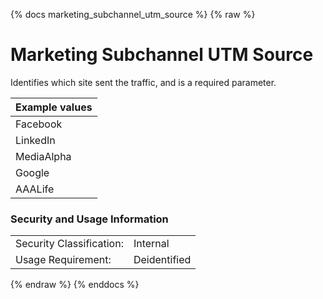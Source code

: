 {% docs marketing_subchannel_utm_source %}
{% raw %}

# Marketing Subchannel UTM Source

Identifies which site sent the traffic, and is a required parameter.

| Example values    |
|-------------------|
| Facebook    |
| LinkedIn    |
| MediaAlpha  |
| Google      |
| AAALife     |

### Security and Usage Information
|    |    |
|---|---|
|Security Classification:| Internal |
|Usage Requirement:| Deidentified |

{% endraw %}
{% enddocs %}
